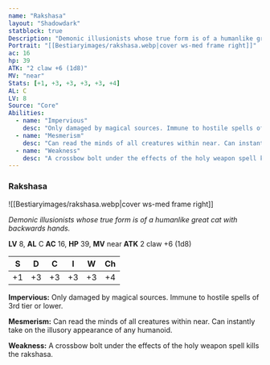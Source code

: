 ```yaml
---
name: "Rakshasa"
layout: "Shadowdark"
statblock: true
Description: "Demonic illusionists whose true form is of a humanlike great cat with backwards hands."
Portrait: "[[Bestiaryimages/rakshasa.webp|cover ws-med frame right]]"
ac: 16
hp: 39
ATK: "2 claw +6 (1d8)"
MV: "near"
Stats: [+1, +3, +3, +3, +3, +4]
AL: C
LV: 8
Source: "Core"
Abilities:
  - name: "Impervious"
    desc: "Only damaged by magical sources. Immune to hostile spells of 3rd tier or lower."
  - name: "Mesmerism"
    desc: "Can read the minds of all creatures within near. Can instantly take on the illusory appearance of any humanoid."
  - name: "Weakness"
    desc: "A crossbow bolt under the effects of the holy weapon spell kills the rakshasa."
---
```


### Rakshasa

![[Bestiaryimages/rakshasa.webp|cover ws-med frame right]]

_Demonic illusionists whose true form is of a humanlike great cat with backwards hands._

**LV** 8, **AL** C
**AC** 16, **HP** 39, **MV** near
**ATK** 2 claw +6 (1d8)

|  S  |  D  |  C  |  I  |  W  |  Ch  |
|:---:|:---:|:---:|:---:|:---:|:----:|
| +1 | +3 | +3 | +3 | +3 | +4 |

**Impervious:** Only damaged by magical sources. Immune to hostile spells of 3rd tier or lower.

**Mesmerism:** Can read the minds of all creatures within near. Can instantly take on the illusory appearance of any humanoid.

**Weakness:** A crossbow bolt under the effects of the holy weapon spell kills the rakshasa.

